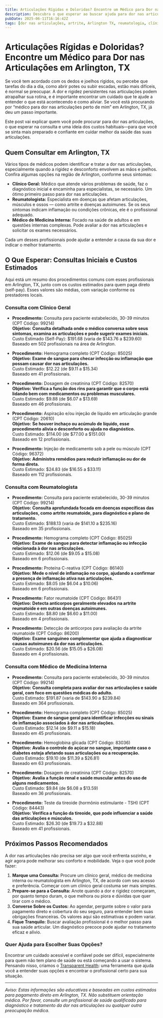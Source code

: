 ```yaml
---
title: Articulações Rígidas e Doloridas? Encontre um Médico para Dor nas Articulações em Arlington, TX  
description: Descubra o que esperar ao buscar ajuda para dor nas articulações em Arlington, TX, incluindo profissionais, procedimentos e custos estimados.  
pubDate: 2025-06-11T16:16:42Z
tags: [dor nas articulações, artrite, Arlington TX, reumatologia, clínica geral, medicina interna, custo de consulta médica]  
---
```


# Articulações Rígidas e Doloridas? Encontre um Médico para Dor nas Articulações em Arlington, TX

Se você tem acordado com os dedos e joelhos rígidos, ou percebe que tarefas do dia a dia, como abrir potes ou subir escadas, estão mais difíceis, é normal se preocupar. A dor e rigidez persistentes nas articulações podem atrapalhar sua rotina, e é importante encontrar um cuidado que te ajude a entender o que está acontecendo e como aliviar. Se você está procurando por “médico para dor nas articulações perto de mim” em Arlington, TX, já deu um passo importante.

Este post vai explicar quem você pode procurar para dor nas articulações, o que esperar na consulta e uma ideia dos custos habituais—para que você se sinta mais preparado e confiante em cuidar melhor da saúde das suas articulações.

## Quem Consultar em Arlington, TX

Vários tipos de médicos podem identificar e tratar a dor nas articulações, especialmente quando a rigidez e desconforto envolvem as mãos e joelhos. Confira algumas opções na região de Arlington, conforme seus sintomas:

- **Clínico Geral:** Médico que atende vários problemas de saúde, faz o diagnóstico inicial e encaminha para especialistas, se necessário. Um ótimo primeiro passo para dor nas articulações.
- **Reumatologista:** Especialista em doenças que afetam articulações, músculos e ossos — como artrite e doenças autoimunes. Se os seus sintomas indicam inflamação ou condições crônicas, ele é o profissional adequado.
- **Médico de Medicina Interna:** Focado na saúde de adultos e em questões internas complexas. Pode avaliar a dor nas articulações e solicitar os exames necessários.

Cada um desses profissionais pode ajudar a entender a causa da sua dor e indicar o melhor tratamento.

## O Que Esperar: Consultas Iniciais e Custos Estimados

Aqui está um resumo dos procedimentos comuns com esses profissionais em Arlington, TX, junto com os custos estimados para quem paga direto (self-pay). Esses valores são médias, com variação conforme os prestadores locais.

### Consulta com Clínico Geral

- **Procedimento:** Consulta para paciente estabelecido, 30-39 minutos (CPT Código: 99214)  
  **Objetivo:** **Consulta detalhada onde o médico conversa sobre seus sintomas, examina as articulações e pode sugerir exames iniciais.**  
  Custo Estimado (Self-Pay): $191.68 (varia de $143.76 a $239.60)  
  Baseado em 502 profissionais na área de Arlington.

- **Procedimento:** Hemograma completo (CPT Código: 85025)  
  **Objetivo:** **Exame de sangue para checar infecção ou inflamação que possam causar dor nas articulações.**  
  Custo Estimado: $12.22 (de $9.11 a $15.34)  
  Baseado em 41 profissionais.

- **Procedimento:** Dosagem de creatinina (CPT Código: 82570)  
  **Objetivo:** **Verifica a função dos rins para garantir que o corpo está lidando bem com medicamentos ou problemas musculares.**  
  Custo Estimado: $9.88 (de $6.07 a $13.69)  
  Baseado em 46 profissionais.

- **Procedimento:** Aspiração e/ou injeção de líquido em articulação grande (CPT Código: 20610)  
  **Objetivo:** **Se houver inchaço ou acúmulo de líquido, esse procedimento alivia o desconforto ou ajuda no diagnóstico.**  
  Custo Estimado: $114.00 (de $77.00 a $151.00)  
  Baseado em 12 profissionais.

- **Procedimento:** Injeção de medicamento sob a pele ou músculo (CPT Código: 96372)  
  **Objetivo:** **Administra remédios para reduzir inflamação ou dor de forma direta.**  
  Custo Estimado: $24.83 (de $16.55 a $33.11)  
  Baseado em 112 profissionais.

### Consulta com Reumatologista

- **Procedimento:** Consulta para paciente estabelecido, 30-39 minutos (CPT Código: 99214)  
  **Objetivo:** **Consulta aprofundada focada em doenças específicas das articulações, como artrite reumatoide, para diagnóstico e plano de tratamento.**  
  Custo Estimado: $188.13 (varia de $141.10 a $235.16)  
  Baseado em 35 profissionais.

- **Procedimento:** Hemograma completo (CPT Código: 85025)  
  **Objetivo:** **Exame de sangue para detectar inflamação ou infecção relacionada à dor nas articulações.**  
  Custo Estimado: $12.06 (de $9.05 a $15.08)  
  Baseado em 6 profissionais.

- **Procedimento:** Proteína C-reativa (CPT Código: 86140)  
  **Objetivo:** **Mede o nível de inflamação no corpo, ajudando a confirmar a presença de inflamação ativa nas articulações.**  
  Custo Estimado: $8.05 (de $6.04 a $10.06)  
  Baseado em 6 profissionais.

- **Procedimento:** Fator reumatoide (CPT Código: 86431)  
  **Objetivo:** **Detecta anticorpos geralmente elevados na artrite reumatoide e em outras doenças autoimunes.**  
  Custo Estimado: $8.80 (de $6.60 a $11.00)  
  Baseado em 4 profissionais.

- **Procedimento:** Detecção de anticorpos para avaliação da artrite reumatoide (CPT Código: 86200)  
  **Objetivo:** **Exame sanguíneo complementar que ajuda a diagnosticar causas autoimunes da dor nas articulações.**  
  Custo Estimado: $20.56 (de $15.05 a $26.08)  
  Baseado em 4 profissionais.

### Consulta com Médico de Medicina Interna

- **Procedimento:** Consulta para paciente estabelecido, 30-39 minutos (CPT Código: 99214)  
  **Objetivo:** **Consulta completa para avaliar dor nas articulações e saúde geral, com foco em questões médicas do adulto.**  
  Custo Estimado: $191.87 (varia de $143.90 a $239.84)  
  Baseado em 364 profissionais.

- **Procedimento:** Hemograma completo (CPT Código: 85025)  
  **Objetivo:** **Exame de sangue geral para identificar infecções ou sinais de inflamação associados à dor nas articulações.**  
  Custo Estimado: $12.14 (de $9.11 a $15.18)  
  Baseado em 45 profissionais.

- **Procedimento:** Hemoglobina glicada (CPT Código: 83036)  
  **Objetivo:** **Avalia o controle do açúcar no sangue, importante caso o diabetes esteja afetando suas articulações ou a recuperação.**  
  Custo Estimado: $19.10 (de $11.39 a $26.81)  
  Baseado em 63 profissionais.

- **Procedimento:** Dosagem de creatinina (CPT Código: 82570)  
  **Objetivo:** **Avalia a função renal e saúde muscular antes do uso de alguns medicamentos.**  
  Custo Estimado: $9.84 (de $6.08 a $13.59)  
  Baseado em 36 profissionais.

- **Procedimento:** Teste da tireoide (hormônio estimulante - TSH) (CPT Código: 84443)  
  **Objetivo:** **Verifica a função da tireoide, que pode influenciar a saúde das articulações e músculos.**  
  Custo Estimado: $26.30 (de $19.73 a $32.88)  
  Baseado em 41 profissionais.

## Próximos Passos Recomendados

A dor nas articulações não precisa ser algo que você enfrenta sozinho, e agir agora pode melhorar seu conforto e mobilidade. Veja o que você pode fazer:

1. **Marque uma Consulta:** Procure um clínico geral, médico de medicina interna ou reumatologista em Arlington, TX, de acordo com seu acesso e preferência. Começar com um clínico geral costuma ser mais simples.
2. **Prepare-se para a Consulta:** Anote quando a dor e rigidez começaram, por quanto tempo duram, o que melhora ou piora e dúvidas que quer tirar com o médico.
3. **Converse Sobre os Custos:** Ao agendar, pergunte sobre o valor para pagamento direto e cobertura do seu seguro, para entender bem suas obrigações financeiras. Os valores aqui são estimativas e podem variar.
4. **Fique Tranquilo:** Buscar avaliação profissional é o melhor passo para sua saúde articular. Um diagnóstico precoce pode ajudar no tratamento eficaz e alívio.

### Quer Ajuda para Escolher Suas Opções?

Encontrar um cuidado acessível e confiável pode ser difícil, especialmente para quem não tem plano de saúde ou está começando a usar o sistema. Pensando nisso, criamos o [Transparent Health](https://transparenthealth.ai): uma ferramenta que ajuda você a entender suas opções e encontrar o profissional certo para sua situação.

---

*Aviso: Estas informações são educativas e baseadas em custos estimados para pagamento direto em Arlington, TX. Não substituem orientação médica. Por favor, consulte um profissional de saúde qualificado para diagnóstico e tratamento da dor nas articulações ou qualquer outra preocupação médica.*